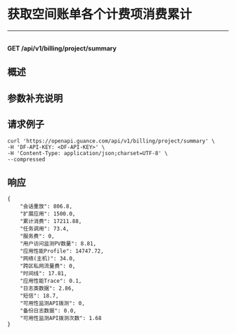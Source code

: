 # 获取空间账单各个计费项消费累计

---

<br />**GET /api/v1/billing/project/summary**

## 概述




## 参数补充说明





## 请求例子
```shell
curl 'https://openapi.guance.com/api/v1/billing/project/summary' \
-H 'DF-API-KEY: <DF-API-KEY>' \
-H 'Content-Type: application/json;charset=UTF-8' \
--compressed
```




## 响应
```shell
{
    "会话重放": 806.8,
    "扩展应用": 1500.0,
    "累计消费": 17211.88,
    "任务调用": 73.4,
    "服务费": 0,
    "用户访问监测PV数量": 8.81,
    "应用性能Profile": 14747.72,
    "网络(主机)": 34.0,
    "跨区私网流量费": 0,
    "时间线": 17.81,
    "应用性能Trace": 0.1,
    "日志类数据": 2.86,
    "短信": 18.7,
    "可用性监测API拨测": 0,
    "备份日志数据": 0.0,
    "可用性监测API拨测次数": 1.68
} 
```




